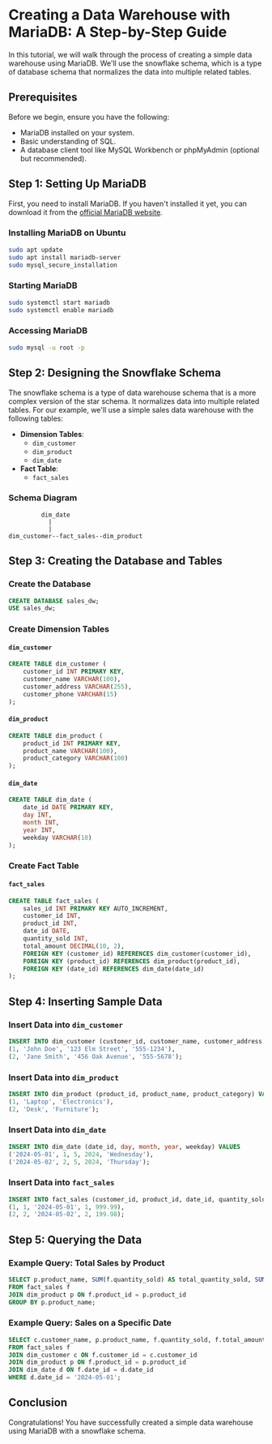 # Creating a Data Warehouse with MariaDB: A Step-by-Step Guide

In this tutorial, we will walk through the process of creating a simple data warehouse using MariaDB. We'll use the snowflake schema, which is a type of database schema that normalizes the data into multiple related tables. 

## Prerequisites

Before we begin, ensure you have the following:

- MariaDB installed on your system.
- Basic understanding of SQL.
- A database client tool like MySQL Workbench or phpMyAdmin (optional but recommended).

## Step 1: Setting Up MariaDB

First, you need to install MariaDB. If you haven't installed it yet, you can download it from the [official MariaDB website](https://mariadb.org/download/).

### Installing MariaDB on Ubuntu

```sh
sudo apt update
sudo apt install mariadb-server
sudo mysql_secure_installation
```

### Starting MariaDB

```sh
sudo systemctl start mariadb
sudo systemctl enable mariadb
```

### Accessing MariaDB

```sh
sudo mysql -u root -p
```

## Step 2: Designing the Snowflake Schema

The snowflake schema is a type of data warehouse schema that is a more complex version of the star schema. It normalizes data into multiple related tables. For our example, we'll use a simple sales data warehouse with the following tables:

- **Dimension Tables**:
  - `dim_customer`
  - `dim_product`
  - `dim_date`
- **Fact Table**:
  - `fact_sales`

### Schema Diagram

```
         dim_date
           |
           |
dim_customer--fact_sales--dim_product
```

## Step 3: Creating the Database and Tables

### Create the Database

```sql
CREATE DATABASE sales_dw;
USE sales_dw;
```

### Create Dimension Tables

#### `dim_customer`

```sql
CREATE TABLE dim_customer (
    customer_id INT PRIMARY KEY,
    customer_name VARCHAR(100),
    customer_address VARCHAR(255),
    customer_phone VARCHAR(15)
);
```

#### `dim_product`

```sql
CREATE TABLE dim_product (
    product_id INT PRIMARY KEY,
    product_name VARCHAR(100),
    product_category VARCHAR(100)
);
```

#### `dim_date`

```sql
CREATE TABLE dim_date (
    date_id DATE PRIMARY KEY,
    day INT,
    month INT,
    year INT,
    weekday VARCHAR(10)
);
```

### Create Fact Table

#### `fact_sales`

```sql
CREATE TABLE fact_sales (
    sales_id INT PRIMARY KEY AUTO_INCREMENT,
    customer_id INT,
    product_id INT,
    date_id DATE,
    quantity_sold INT,
    total_amount DECIMAL(10, 2),
    FOREIGN KEY (customer_id) REFERENCES dim_customer(customer_id),
    FOREIGN KEY (product_id) REFERENCES dim_product(product_id),
    FOREIGN KEY (date_id) REFERENCES dim_date(date_id)
);
```

## Step 4: Inserting Sample Data

### Insert Data into `dim_customer`

```sql
INSERT INTO dim_customer (customer_id, customer_name, customer_address, customer_phone) VALUES
(1, 'John Doe', '123 Elm Street', '555-1234'),
(2, 'Jane Smith', '456 Oak Avenue', '555-5678');
```

### Insert Data into `dim_product`

```sql
INSERT INTO dim_product (product_id, product_name, product_category) VALUES
(1, 'Laptop', 'Electronics'),
(2, 'Desk', 'Furniture');
```

### Insert Data into `dim_date`

```sql
INSERT INTO dim_date (date_id, day, month, year, weekday) VALUES
('2024-05-01', 1, 5, 2024, 'Wednesday'),
('2024-05-02', 2, 5, 2024, 'Thursday');
```

### Insert Data into `fact_sales`

```sql
INSERT INTO fact_sales (customer_id, product_id, date_id, quantity_sold, total_amount) VALUES
(1, 1, '2024-05-01', 1, 999.99),
(2, 2, '2024-05-02', 2, 199.98);
```

## Step 5: Querying the Data

### Example Query: Total Sales by Product

```sql
SELECT p.product_name, SUM(f.quantity_sold) AS total_quantity_sold, SUM(f.total_amount) AS total_sales_amount
FROM fact_sales f
JOIN dim_product p ON f.product_id = p.product_id
GROUP BY p.product_name;
```

### Example Query: Sales on a Specific Date

```sql
SELECT c.customer_name, p.product_name, f.quantity_sold, f.total_amount
FROM fact_sales f
JOIN dim_customer c ON f.customer_id = c.customer_id
JOIN dim_product p ON f.product_id = p.product_id
JOIN dim_date d ON f.date_id = d.date_id
WHERE d.date_id = '2024-05-01';
```

## Conclusion

Congratulations! You have successfully created a simple data warehouse using MariaDB with a snowflake schema.
